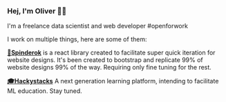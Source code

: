 ### Hej, I'm Oliver 👋🤖 
I'm a freelance data scientist and web developer #openforwork

I work on multiple things, here are some of them:

**[🧵Spinderok](https://github.com/oliverjarvis/spinderok)** is a react library created to facilitate super quick iteration for website designs. It's been created to bootstrap and replicate 99% of website designs 99% of the way. Requiring only fine tuning for the rest.

**[🎓Hackystacks](#)** A next generation learning platform, intending to facilitate ML education. Stay tuned.
